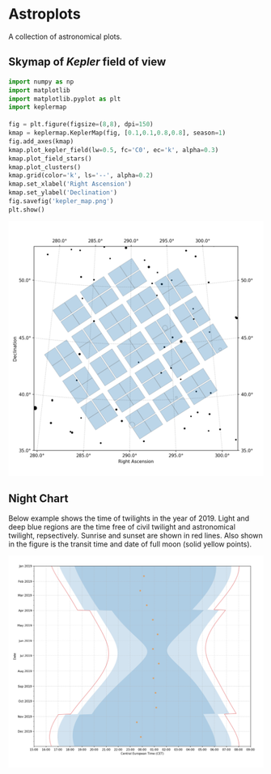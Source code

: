 Astroplots
==========

A collection of astronomical plots.

Skymap of *Kepler* field of view
---------------------------------

```python
import numpy as np
import matplotlib
import matplotlib.pyplot as plt
import keplermap

fig = plt.figure(figsize=(8,8), dpi=150)
kmap = keplermap.KeplerMap(fig, [0.1,0.1,0.8,0.8], season=1)
fig.add_axes(kmap)
kmap.plot_kepler_field(lw=0.5, fc='C0', ec='k', alpha=0.3)
kmap.plot_field_stars()
kmap.plot_clusters()
kmap.grid(color='k', ls='--', alpha=0.2)
kmap.set_xlabel('Right Ascension')
kmap.set_ylabel('Declination')
fig.savefig('kepler_map.png')
plt.show()
```

<img src="https://github.com/wangleon/astroplots/blob/master/keplermap/kepler_map.png" width=650>

Night Chart
-----------
Below example shows the time of twilights in the year of 2019.
Light and deep blue regions are the time free of civil twilight and
astronomical twilight, repsectively.
Sunrise and sunset are shown in red lines.
Also shown in the figure is the transit time and date of full moon
(solid yellow points).

<img src="https://github.com/wangleon/astroplots/blob/master/night_chart/night_chart_wendelstein.png" width=800>
